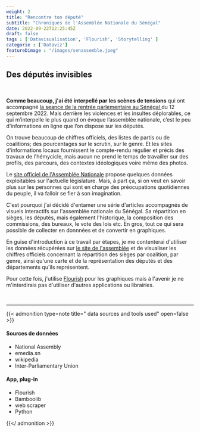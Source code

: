 ```yaml
---
weight: 2
title: "Rencontre ton député"
subtitle: "Chroniques de l'Assemblée Nationale du Sénégal"
date: 2022-09-22T12:25:45Z
draft: false
tags : ['Datavisualisation', 'Flourish', 'Storytelling' ]
categorie : ['Dataviz']
featureDimage : "/images/senassemble.jpeg"
---
```



## Des députés invisibles

<br>

**Comme beaucoup, j'ai été interpellé par les scènes de tensions** qui ont accompagné [la seance de la rentrée parlementaire au Sénégal ](https://www.lemonde.fr/afrique/article/2022/09/13/bagarres-insultes-et-micro-arrache-au-senegal-une-rentree-parlementaire-mouvementee_6141415_3212.html)
du 12 septembre 2022. Mais derrière les violences et les insultes déplorables, ce qui m’interpelle le plus quand on évoque l’assemblée nationale, c’est le peu d’informations en ligne que l’on dispose sur les députés.<br>

On trouve beaucoup de chiffres officiels, des listes de partis ou de coalitions; des pourcentages sur le scrutin, sur le genre. Et les sites d'informations locaux fournissent le compte-rendu régulier et précis des travaux de l'hémycicle, mais aucun ne prend le temps de travailler sur des profils, des parcours, des contextes idéologiques voire même des photos.<br>

Le [site officiel de l'Assemblée Nationale](http://www.assemblee-nationale.sn/) propose quelques données exploitables sur l'actuelle législature. Mais, à part ça, si on veut en savoir plus sur les personnes qui sont en charge des préocupations quotidiennes du peuple, il va falloir se fier à son imagination. <br>

C'est pourquoi j'ai décidé d'entamer une série d'articles accompagnés de visuels interactifs sur l'assemblée nationale du Sénégal. Sa répartition en sièges, les députés, mais également l'historique, la composition des commissions, des bureaux, le vote des lois etc. En gros, tout ce qui sera possible de collecter en donnnées et de convertir en graphiques.
<br>

En guise d'introduction à ce travail par étapes, je me contenterai d'utiliser les données récupérées sur [le site de l'assemblée](http://www.assemblee-nationale.sn/) et de visualiser les chiffres officiels concernant la répartition des sièges par coalition, par genre, ainsi qu'une carte et de la représentation des députés et des départements qu'ils représentent.<br>

Pour cette fois, j'utilise [Flourish](https://flourish.studio/) pour les graphiques mais à l'avenir je ne m'interdirais pas d'utiliser d'autres applications ou librairies.  





<div class="flourish-embed flourish-parliament" data-src="visualisation/11213659"><script src="https://public.flourish.studio/resources/embed.js"></script></div>

<br>

___


{{< admonition type=note title=" data sources and tools used" open=false >}}
#### Sources de données
- National Assembly 
- emedia.sn 
- wikipedia 
- Inter-Parliamentary Union

#### App, plug-in
- Flourish 
- Bamboolib 
- web scraper 
- Python


{{</ admonition >}}


<div class="flourish-embed" data-src="story/1691683"><script src="https://public.flourish.studio/resources/embed.js"></script></div>